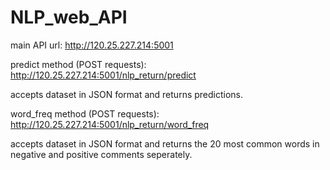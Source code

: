 # NLP_web_API
main API url: http://120.25.227.214:5001

predict method (POST requests): http://120.25.227.214:5001/nlp_return/predict

accepts dataset in JSON format and returns predictions.


word_freq method (POST requests): http://120.25.227.214:5001/nlp_return/word_freq

accepts dataset in JSON format and returns the 20 most common words in negative and positive comments seperately.
